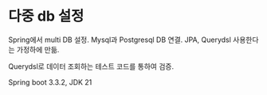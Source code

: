 # 다중 db 설정
Spring에서 multi DB 설정.
Mysql과 Postgresql DB 연결.
JPA, Querydsl 사용한다는 가정하에 만듦.

Querydsl로 데이터 조회하는 테스트 코드를 통하여 검증.

Spring boot 3.3.2, JDK 21
